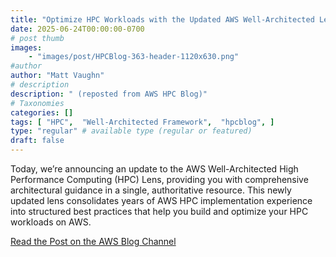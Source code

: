 ```yaml
---
title: "Optimize HPC Workloads with the Updated AWS Well-Architected Lens"
date: 2025-06-24T00:00:00-0700
# post thumb
images:
    - "images/post/HPCBlog-363-header-1120x630.png"
#author
author: "Matt Vaughn"
# description
description: " (reposted from AWS HPC Blog)"
# Taxonomies
categories: []
tags: [ "HPC",  "Well-Architected Framework",  "hpcblog", ]
type: "regular" # available type (regular or featured)
draft: false
---
```


Today, we’re announcing an update to the AWS Well-Architected High Performance Computing (HPC) Lens, providing you with comprehensive architectural guidance in a single, authoritative resource. This newly updated lens consolidates years of AWS HPC implementation experience into structured best practices that help you build and optimize your HPC workloads on AWS.

<a href="https://aws.amazon.com/blogs/hpc/optimize-hpc-workloads-with-the-updated-aws-well-architected-lens/" class="btn btn-primary btn-lg active" role="button" aria-pressed="true" style="margin-top: 8px;">Read the Post on the AWS Blog Channel</a>